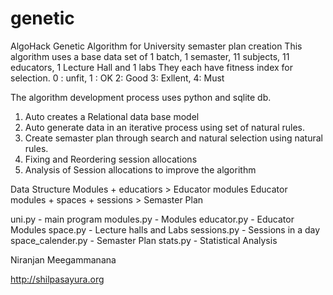 # genetic 
AlgoHack Genetic Algorithm for University semaster plan creation
This algorithm uses a base data set of 1 batch, 1 semaster, 11 subjects, 11 educators, 1 Lecture Hall and 1 labs
They each have fitness index for selection.
0 : unfit, 1 : OK 2: Good 3: Exllent, 4: Must

The algorithm development process uses python and sqlite db.
1. Auto creates a Relational data base model 
2. Auto generate data in an iterative process using set of natural rules.
3. Create semaster plan through search and natural selection using natural rules.
5. Fixing and Reordering session allocations
6. Analysis of Session allocations to improve the algorithm

Data Structure
Modules + educatiors > Educator modules
Educator modules + spaces + sessions > Semaster Plan 

uni.py - main program
modules.py - Modules
educator.py - Educator Modules
space.py - Lecture halls and Labs
sessions.py - Sessions in a day
space_calender.py - Semaster Plan
stats.py - Statistical Analysis

 
Niranjan Meegammanana


http://shilpasayura.org
